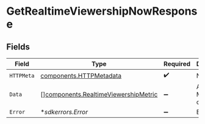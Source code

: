 # GetRealtimeViewershipNowResponse


## Fields

| Field                                                                                        | Type                                                                                         | Required                                                                                     | Description                                                                                  |
| -------------------------------------------------------------------------------------------- | -------------------------------------------------------------------------------------------- | -------------------------------------------------------------------------------------------- | -------------------------------------------------------------------------------------------- |
| `HTTPMeta`                                                                                   | [components.HTTPMetadata](../../models/components/httpmetadata.md)                           | :heavy_check_mark:                                                                           | N/A                                                                                          |
| `Data`                                                                                       | [][components.RealtimeViewershipMetric](../../models/components/realtimeviewershipmetric.md) | :heavy_minus_sign:                                                                           | A list of Metric objects                                                                     |
| `Error`                                                                                      | **sdkerrors.Error*                                                                           | :heavy_minus_sign:                                                                           | Error                                                                                        |